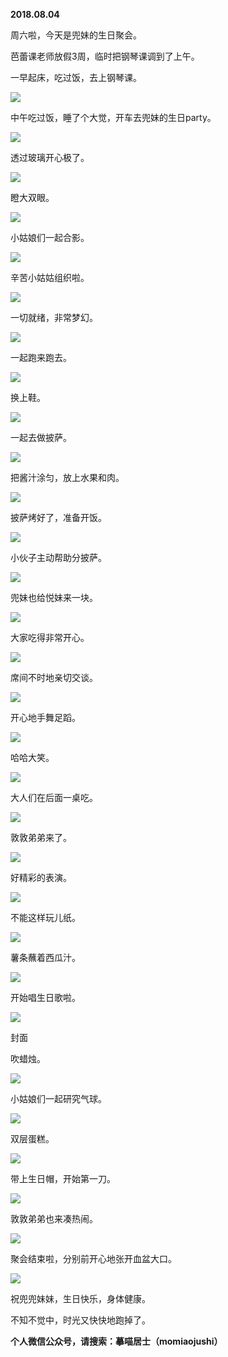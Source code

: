 
          
            
**2018.08.04**

周六啦，今天是兜妹的生日聚会。

芭蕾课老师放假3周，临时把钢琴课调到了上午。

一早起床，吃过饭，去上钢琴课。




![](//upload-images.jianshu.io/upload_images/51001-c3aff4915f2a1849.jpg)




中午吃过饭，睡了个大觉，开车去兜妹的生日party。




![](//upload-images.jianshu.io/upload_images/51001-0cc51b210ea6a80c.jpg)




透过玻璃开心极了。




![](//upload-images.jianshu.io/upload_images/51001-f9a8c672606e8631.jpg)




瞪大双眼。




![](//upload-images.jianshu.io/upload_images/51001-da8b6a509c07ed6a.jpg)




小姑娘们一起合影。




![](//upload-images.jianshu.io/upload_images/51001-6cb78beba44a148e.jpg)




辛苦小姑姑组织啦。




![](//upload-images.jianshu.io/upload_images/51001-bb2e7cecebad1780.jpg)




一切就绪，非常梦幻。




![](//upload-images.jianshu.io/upload_images/51001-cf8e118b5dbed6de.jpg)




一起跑来跑去。




![](//upload-images.jianshu.io/upload_images/51001-9500f95a13b419d3.jpg)




换上鞋。




![](//upload-images.jianshu.io/upload_images/51001-cfdaea0c26064cd6.jpg)




一起去做披萨。




![](//upload-images.jianshu.io/upload_images/51001-001bb65348fde31a.jpg)




把酱汁涂匀，放上水果和肉。




![](//upload-images.jianshu.io/upload_images/51001-859cb96f0b3e0e03.jpg)




披萨烤好了，准备开饭。




![](//upload-images.jianshu.io/upload_images/51001-efcb237aa39129bc.jpg)




小伙子主动帮助分披萨。




![](//upload-images.jianshu.io/upload_images/51001-b6c04e61887410b8.jpg)




兜妹也给悦妹来一块。




![](//upload-images.jianshu.io/upload_images/51001-4be51c7adb77281a.jpg)




大家吃得非常开心。




![](//upload-images.jianshu.io/upload_images/51001-036250552d357e0e.jpg)




席间不时地亲切交谈。




![](//upload-images.jianshu.io/upload_images/51001-79f851fe53868845.jpg)




开心地手舞足蹈。




![](//upload-images.jianshu.io/upload_images/51001-8cbc14c8bdc7a9a9.jpg)




哈哈大笑。




![](//upload-images.jianshu.io/upload_images/51001-7d770713d79b0779.jpg)




大人们在后面一桌吃。




![](//upload-images.jianshu.io/upload_images/51001-7a7dba4d7caf5434.jpg)




敦敦弟弟来了。




![](//upload-images.jianshu.io/upload_images/51001-1ec8188c610173ee.jpg)




好精彩的表演。




![](//upload-images.jianshu.io/upload_images/51001-f77727ae1ab9b76e.jpg)




不能这样玩儿纸。




![](//upload-images.jianshu.io/upload_images/51001-1308ece7fef63425.jpg)




薯条蘸着西瓜汁。




![](//upload-images.jianshu.io/upload_images/51001-aef811a5466be1b5.jpg)




开始唱生日歌啦。




![](//upload-images.jianshu.io/upload_images/51001-d16029d155d8c726.jpg)

封面


吹蜡烛。




![](//upload-images.jianshu.io/upload_images/51001-048ed65898ef0768.jpg)




小姑娘们一起研究气球。




![](//upload-images.jianshu.io/upload_images/51001-aa1c5abfcf729621.jpg)




双层蛋糕。




![](//upload-images.jianshu.io/upload_images/51001-68549d59ac04fedb.jpg)




带上生日帽，开始第一刀。




![](//upload-images.jianshu.io/upload_images/51001-7337e0c39f41c4a9.jpg)




敦敦弟弟也来凑热闹。




![](//upload-images.jianshu.io/upload_images/51001-355d60bf39a55f91.jpg)




聚会结束啦，分别前开心地张开血盆大口。




![](//upload-images.jianshu.io/upload_images/51001-11d2d2e15742432e.jpg)




祝兜兜妹妹，生日快乐，身体健康。

不知不觉中，时光又快快地跑掉了。


**个人微信公众号，请搜索：摹喵居士（momiaojushi）**

          
        